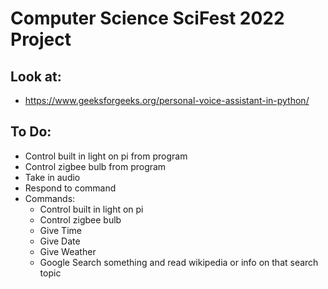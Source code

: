 # Computer Science SciFest 2022 Project

## Look at:
- https://www.geeksforgeeks.org/personal-voice-assistant-in-python/

## To Do:
- Control built in light on pi from program
- Control zigbee bulb from program
- Take in audio
- Respond to command
- Commands:
  - Control built in light on pi
  - Control zigbee bulb
  - Give Time
  - Give Date
  - Give Weather
  - Google Search something and read wikipedia or info on that search topic
